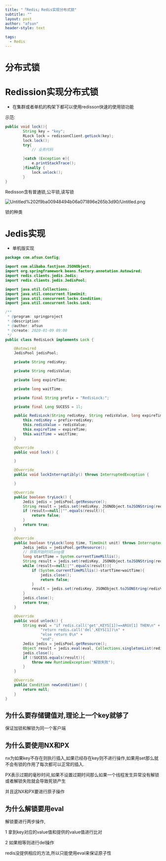 ```yaml
---
title: "「Redis」Redis实现分布式锁"
subtitle: ""
layout: post
author: "afsun"
header-style: text

tags:
  - Redis
---
```

# 分布式锁

# Redission实现分布式锁

- 在集群或者单机的构架下都可以使用redisson快速的使用锁功能

示范:

```java
public void lock(){
        String key = "key";
        RLock lock = redissonClient.getLock(key);
        lock.lock();
        try{
            // 业务代码

        }catch (Exception e){
            e.printStackTrace();
        }finally {
            lock.unlock();
        }
}
```

Redisson含有普通锁,公平锁,读写锁

![Untitled%202f9ba00948494b06a071896e265b3d90/Untitled.png](Untitled%202f9ba00948494b06a071896e265b3d90/Untitled.png)

锁的种类

# Jedis实现

- 单机版实现

```java
package com.afsun.Config;

import com.alibaba.fastjson.JSONObject;
import org.springframework.beans.factory.annotation.Autowired;
import redis.clients.jedis.Jedis;
import redis.clients.jedis.JedisPool;

import java.util.Collections;
import java.util.concurrent.TimeUnit;
import java.util.concurrent.locks.Condition;
import java.util.concurrent.locks.Lock;

/**
 * @program: springproject
 * @description:
 * @author: afsun
 * @create: 2020-01-09 09:00
 */
public class RedisLock implements Lock {

    @Autowired
    JedisPool jedisPool;

    private String redisKey;

    private String redisValue;

    private long expireTime;

    private long waitTime;

    private final String prefix = "RedisLock:";

    private final Long SUCESS = 1l;

    public RedisLock(String redisKey, String redisValue, long expireTime, long waitTime) {
        this.redisKey = prefix+redisKey;
        this.redisValue = redisValue;
        this.expireTime = expireTime;
        this.waitTime = waitTime;
    }

    @Override
    public void lock() {

    }

    @Override
    public void lockInterruptibly() throws InterruptedException {

    }

    @Override
    public boolean tryLock() {
        Jedis jedis = jedisPool.getResource();
        String result = jedis.set(redisKey, JSONObject.toJSONString(redisValue), "NX", "PX", expireTime);
        if (result==null||"".equals(result)){
            return false;
        }
        return true;
    }

    @Override
    public boolean tryLock(long time, TimeUnit unit) throws InterruptedException {
        Jedis jedis = jedisPool.getResource();
        // 获取开始时间long值
        long startTime = System.currentTimeMillis();
        String result = jedis.set(redisKey, JSONObject.toJSONString(redisValue), "NX", "PX", unit.toMillis(time));
        while (result==null||"".equals(result)){
            if (System.currentTimeMillis()-startTime>waitTime){
                jedis.close();
                return false;
            }
            result = jedis.set(redisKey, JSONObject.toJSONString(redisValue), "NX", "PX", time);
        }
        jedis.close();
        return true;
    }

    @Override
    public void unlock() {
        String eval = "if redis.call('get',KEYS[1])==ARGV[1] THEN\n" +
                "return redis.call('del',KEYS[1])\n" +
                "else return 0\n" +
                "end";
        Jedis jedis = jedisPool.getResource();
        Object result = jedis.eval(eval, Collections.singletonList(redisKey), Collections.singletonList(redisValue));
        jedis.close();
        if (!SUCESS.equals(result)){
            throw new RuntimeException("解锁失败");
        }
    }

    @Override
    public Condition newCondition() {
        return null;
    }
}
```

## 为什么要存储键值对,理论上一个key就够了

保证加锁和解锁为同一个客户端

## 为什么要使用NX和PX

nx为如果key不存在则执行插入,如果已经存在key则不进行操作,如果用set那么就不会有锁的作用了每次都可以正常的插入.

PX表示过期的毫秒时间,如果不设置过期时间那么如果一个线程发生异常没有解锁或者解锁失败就会导致死锁产生

并且这NX和PX要进行原子操作

## 为什么解锁要用eval

解锁要进行两步操作,

1 拿到key对应的value值和提供的value值进行比对

2 如果相等则进行del操作

redis没提供相应的方法,所以只能使用eval来保证原子性